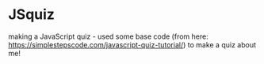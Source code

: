 # JSquiz

making a JavaScript quiz - used some base code (from here: https://simplestepscode.com/javascript-quiz-tutorial/) to make a quiz about me!
